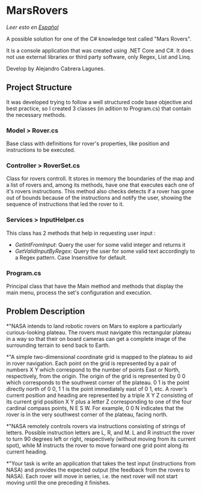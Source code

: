 # MarsRovers
*Leer esto en [Español](https://github.com/Axthal/MarsRovers/blob/master/README.es.md)*

A possible solution for one of the C# knowledge test called "Mars Rovers".

It is a console application that was created using .NET Core and C#. It does not use external libraries or third party software, only Regex, List and Linq.

Develop by Alejandro Cabrera Lagunes.

## Project Structure

It was developed trying to follow a well structured code base objective and best practice, so I created 3 classes (in adition to Program.cs) that contain the necessary methods.

### Model > Rover.cs
Base class with definitions for rover's properties, like position and instructions to be executed.

### Controller > RoverSet.cs
Class for rovers controll. It stores in memory the boundaries of the map and a list of rovers and, among its methods, have one that executes each one of it's rovers instructions. This method also checks detects if a rover has gone out of bounds because of the instructions and notify the user, showing the sequence of instructions that led the rover to it. 

### Services > InputHelper.cs
This class has 2 methods that help in requesting user input :
* *GetIntFromInput*: Query the user for some valid integer and returns it
* *GetValidInputByRegex*: Query the user for some valid text accordingly to a Regex pattern. Case Insensitive for default.

### Program.cs
Principal class that have the Main method and methods that display the main menu, process the set's configuration and execution.

## Problem Description

*"NASA intends to land robotic rovers on Mars to explore a particularly curious-looking plateau. The rovers must
navigate this rectangular plateau in a way so that their on board cameras can get a complete image of the
surrounding terrain to send back to Earth.

*"A simple two-dimensional coordinate grid is mapped to the plateau to aid in rover navigation. Each point on the grid is
represented by a pair of numbers X Y which correspond to the number of points East or North, respectively, from the
origin. The origin of the grid is represented by 0 0 which corresponds to the southwest corner of the plateau. 0 1 is
the point directly north of 0 0, 1 1 is the point immediately east of 0 1, etc. A rover’s current position and heading are
represented by a triple X Y Z consisting of its current grid position X Y plus a letter Z corresponding to one of the four
cardinal compass points, N E S W. For example, 0 0 N indicates that the rover is in the very southwest corner of the
plateau, facing north.

*"NASA remotely controls rovers via instructions consisting of strings of letters. Possible instruction letters are L, R,
and M. L and R instruct the rover to turn 90 degrees left or right, respectively (without moving from its current spot),
while M instructs the rover to move forward one grid point along its current heading.

*"Your task is write an application that takes the test input (instructions from NASA) and provides the expected output
(the feedback from the rovers to NASA). Each rover will move in series, i.e. the next rover will not start moving until
the one preceding it finishes.

